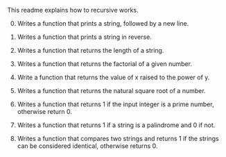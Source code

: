 This readme explains how to recursive works.

0. Writes a function that prints a string, followed by a new line.

1. Writes a function that prints a string in reverse.

2. Writes a function that returns the length of a string.

3. Writes a function that returns the factorial of a given number.

4. Write a function that returns the value of x raised to the power of y.

5. Writes a function that returns the natural square root of a number.

6. Writes a function that returns 1 if the input integer is a prime number, otherwise return 0.

7. Writes a function that returns 1 if a string is a palindrome and 0 if not.

8. Writes a function that compares two strings and returns 1 if the strings can be considered identical, otherwise returns 0.

